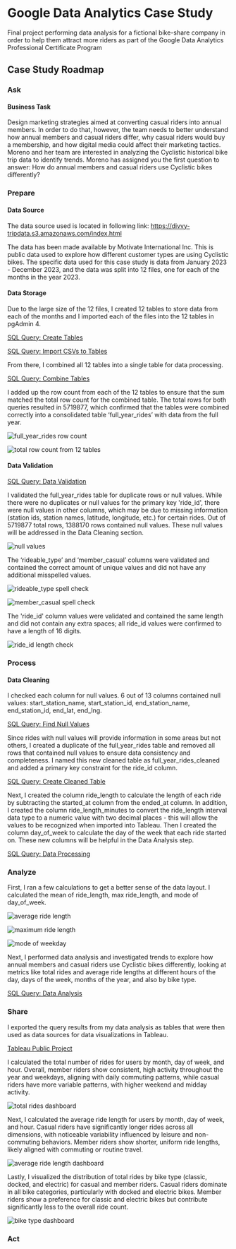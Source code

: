 # Google Data Analytics Case Study
Final project performing data analysis for a fictional bike-share company in order to help them attract more riders as part of the Google Data Analytics Professional Certificate Program

## Case Study Roadmap

### Ask
#### Business Task
Design marketing strategies aimed at converting casual riders into annual members. In order to do that, however, the team needs to better understand how annual members and casual riders differ, why casual riders would buy a membership, and how digital media could affect their marketing tactics. Moreno and her team are interested in analyzing the Cyclistic historical bike trip data to identify trends. Moreno has assigned you the first question to answer: How do annual members and casual riders use Cyclistic bikes differently?

### Prepare
#### Data Source
The data source used is located in following link: https://divvy-tripdata.s3.amazonaws.com/index.html

The data has been made available by Motivate International Inc. This is public data used to explore how different customer types are using Cyclistic bikes. The specific data used for this case study is data from January 2023 - December 2023, and the data was split into 12 files, one for each of the months in the year 2023.

#### Data Storage
Due to the large size of the 12 files, I created 12 tables to store data from each of the months and I imported each of the files into the 12 tables in pgAdmin 4. 

[SQL Query: Create Tables](https://github.com/angelalwong/Google-Data-Analytics-Case-Study/blob/main/create-tables.sql)

[SQL Query: Import CSVs to Tables](https://github.com/angelalwong/Google-Data-Analytics-Case-Study/blob/main/import-csv-to-table.sql)

From there, I combined all 12 tables into a single table for data processing. 

[SQL Query: Combine Tables](https://github.com/angelalwong/Google-Data-Analytics-Case-Study/blob/main/combine-tables.sql)

I added up the row count from each of the 12 tables to ensure that the sum matched the total row count for the combined table. The total rows for both queries resulted in 5719877, which confirmed that the tables were combined correctly into a consolidated table ‘full_year_rides’ with data from the full year.

![full_year_rides row count](https://github.com/user-attachments/assets/e3c5122a-d8f5-427c-974a-a40cf0b50836)

![total row count from 12 tables](https://github.com/user-attachments/assets/5858d5b1-e787-4838-a805-4018a9286522)

#### Data Validation
[SQL Query: Data Validation](https://github.com/angelalwong/Google-Data-Analytics-Case-Study/blob/main/data-validation.sql)

I validated the full_year_rides table for duplicate rows or null values. While there were no duplicates or null values for the primary key 'ride_id', there were null values in other columns, which may be due to missing information (station ids, station names, latitude, longitude, etc.) for certain rides. Out of 5719877 total rows, 1388170 rows contained null values. These null values will be addressed in the Data Cleaning section. 

![null values](https://github.com/user-attachments/assets/404337af-5beb-4b1e-89e4-5be9fd2398cd)

The ‘rideable_type’ and ‘member_casual’ columns were validated and contained the correct amount of unique values and did not have any additional misspelled values.

![rideable_type spell check](https://github.com/user-attachments/assets/cb7027e0-2304-4c7d-b03b-5c7270439ae6)

![member_casual spell check](https://github.com/user-attachments/assets/8540d621-a50d-43aa-9b66-aace51da8cab)

The 'ride_id' column values were validated and contained the same length and did not contain any extra spaces; all ride_id values were confirmed to have a length of 16 digits.

![ride_id length check](https://github.com/user-attachments/assets/709040f6-5b92-407f-84e2-3d0b8f8514b1)

### Process
#### Data Cleaning
I checked each column for null values. 6 out of 13 columns contained null values: start_station_name, start_station_id, end_station_name, end_station_id, end_lat, end_lng. 

[SQL Query: Find Null Values](https://github.com/angelalwong/Google-Data-Analytics-Case-Study/blob/main/find-null-values.sql)

Since rides with null values will provide information in some areas but not others, I created a duplicate of the full_year_rides table and removed all rows that contained null values to ensure data consistency and completeness. I named this new cleaned table as full_year_rides_cleaned and added a primary key constraint for the ride_id column.

[SQL Query: Create Cleaned Table](https://github.com/angelalwong/Google-Data-Analytics-Case-Study/blob/main/create-cleaned-table.sql)

Next, I created the column ride_length to calculate the length of each ride by subtracting the started_at column from the ended_at column. In addition, I created the column ride_length_minutes to convert the ride_length interval data type to a numeric value with two decimal places - this will allow the values to be recognized when imported into Tableau. Then I created the column day_of_week to calculate the day of the week that each ride started on. These new columns will be helpful in the Data Analysis step.

[SQL Query: Data Processing](https://github.com/angelalwong/Google-Data-Analytics-Case-Study/blob/main/data-processing.sql)

### Analyze
First, I ran a few calculations to get a better sense of the data layout. I calculated the mean of ride_length, max ride_length, and mode of day_of_week. 

![average ride length](https://github.com/user-attachments/assets/8ceae17d-c7f3-44e6-abef-12ddc18ee4bb)

![maximum ride length](https://github.com/user-attachments/assets/7d1efc97-3f5e-45ac-9b13-fdd30717619e)

![mode of weekday](https://github.com/user-attachments/assets/4cdb2ce4-3022-4348-9fcf-7d32e94b81b7)

Next, I performed data analysis and investigated trends to explore how annual members and casual riders use Cyclistic bikes differently, looking at metrics like total rides and average ride lengths at different hours of the day, days of the week, months of the year, and also by bike type.

[SQL Query: Data Analysis](https://github.com/angelalwong/Google-Data-Analytics-Case-Study/blob/main/data-analysis.sql)

### Share
I exported the query results from my data analysis as tables that were then used as data sources for data visualizations in Tableau.

[Tableau Public Project](https://public.tableau.com/views/GoogleDataAnalyticsBike-ShareCaseStudy/Dashboard1?:language=en-US&:sid=&:redirect=auth&:display_count=n&:origin=viz_share_link)

I calculated the total number of rides for users by month, day of week, and hour. Overall, member riders show consistent, high activity throughout the year and weekdays, aligning with daily commuting patterns, while casual riders have more variable patterns, with higher weekend and midday activity.

![total rides dashboard](https://github.com/user-attachments/assets/ed57075e-5ee6-4e56-b012-705f18c56023)

Next, I calculated the average ride length for users by month, day of week, and hour. Casual riders have significantly longer rides across all dimensions, with noticeable variability influenced by leisure and non-commuting behaviors. Member riders show shorter, uniform ride lengths, likely aligned with commuting or routine travel.

![average ride length dashboard](https://github.com/user-attachments/assets/afb9167d-70c1-4023-8ebc-00d1d72e3603)

Lastly, I visualized the distribution of total rides by bike type (classic, docked, and electric) for casual and member riders. Casual riders dominate in all bike categories, particularly with docked and electric bikes. Member riders show a preference for classic and electric bikes but contribute significantly less to the overall ride count.

![bike type dashboard](https://github.com/user-attachments/assets/bcd9be30-2819-4530-945b-754994f7c572)

### Act
